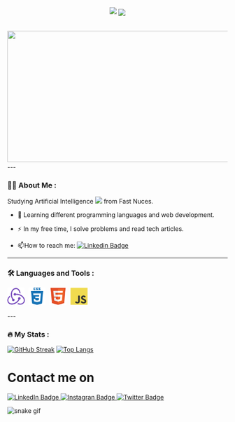 
<div id="header" align="center">
  
  <img src="https://media.giphy.com/media/M9gbBd9nbDrOTu1Mqx/giphy.gif" width="100"/>
  <img src="https://rishavanand.github.io/static/images/greetings.gif" align="center" style="width: 10" />
</div>
 
<div>
  <img src="https://komarev.com/ghpvc/?username=TazmeenAfroz&style=flat-square&color=blue" alt=""/>
</div>


<br>
<div align="center">
  <img src="https://media.giphy.com/media/dWesBcTLavkZuG35MI/giphy.gif" width="600" height="300"/>
</div>
---

### :woman_technologist: About Me :
Studying Artificial Intelligence <img src="https://media.giphy.com/media/WUlplcMpOCEmTGBtBW/giphy.gif" width="30"> from Fast Nuces.


- :seedling: Learning different programming languages and web development.

- :zap: In my free time, I solve problems and read tech articles.

- :mailbox:How to reach me: [![Linkedin Badge](https://img.shields.io/badge/-Linkedin-blue?style=flat&logo=Linkedin&logoColor=white)](https://www.linkedin.com/in/tazmeen-afroz/)
---

### :hammer_and_wrench: Languages and Tools :
<div>
  
  <img src="https://github.com/devicons/devicon/blob/master/icons/redux/redux-original.svg" title="Redux" alt="Redux " width="40" height="40"/>&nbsp;
  <img src="https://github.com/devicons/devicon/blob/master/icons/css3/css3-plain-wordmark.svg"  title="CSS3" alt="CSS" width="40" height="40"/>&nbsp;
  <img src="https://github.com/devicons/devicon/blob/master/icons/html5/html5-original.svg" title="HTML5" alt="HTML" width="40" height="40"/>&nbsp;
  <img src="https://github.com/devicons/devicon/blob/master/icons/javascript/javascript-original.svg" title="JavaScript" alt="JavaScript" width="40" height="40"/>&nbsp;
 
 
</div>
---

### :fire: My Stats :

[![GitHub Streak](http://github-readme-streak-stats.herokuapp.com?user=TazmeenAfroz&theme=dark&background=000000)](https://git.io/streak-stats)
[![Top Langs](https://github-readme-stats.vercel.app/api/top-langs/?username=TazmeenAfroz&layout=compact&theme=vision-friendly-dark)](https://github.com/anuraghazra/github-readme-stats)

<div id="badges">
<h1> Contact me on </h1>
  <a href="https://www.linkedin.com/in/tazmeen-afroz/">
    <img src="https://img.shields.io/badge/LinkedIn-blue?style=for-the-badge&logo=linkedin&logoColor=white" alt="LinkedIn Badge"/>
  </a>
  <a href="https://www.instagram.com/tazmeen_afroz/">
    <img src="https://img.shields.io/badge/Instagram-pink?style=for-the-badge&logo=instagram&logoColor=white" alt="Instagran Badge"/>
  </a>
  <a href="https://twitter.com/tazmeen_afroz">
    <img src="https://img.shields.io/badge/Twitter-blue?style=for-the-badge&logo=twitter&logoColor=white" alt="Twitter Badge"/>
    
  </a>   ![snake gif](https://github.com/TazmeenAfroz/TazmeenAfroz/blob/output/github-contribution-grid-snake.gif)
  
</div>
